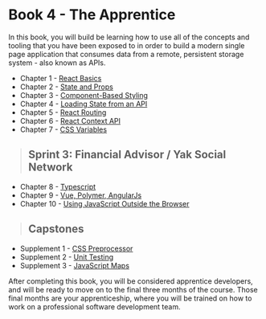 # Book 4 - The Apprentice

In this book, you will build be learning how to use all of the concepts and tooling that you have been exposed to in order to build a modern single page application that consumes data from a remote, persistent storage system - also known as APIs.

* Chapter 1 - [React Basics](./chapters/REACT_BASICS.md)
* Chapter 2 - [State and Props](./chapters/COMPONENT_STATE_PROPS.md)
* Chapter 3 - [Component-Based Styling](./chapters/COMPONENT_STYLING.md)
* Chapter 4 - [Loading State from an API](./chapters/REACT_INITIAL_STATE.md)
* Chapter 5 - [React Routing](./chapters/REACT_ROUTING.md)
* Chapter 6 - [React Context API](./chapters/REACT_CONTEXT_API.md)
* Chapter 7 - [CSS Variables](./chapters/CSS_VARIABLES.md)

> ## Sprint 3: Financial Advisor / Yak Social Network

* Chapter 8 - [Typescript](./chapters/TYPESCRIPT.md)
* Chapter 9 - [Vue, Polymer, AngularJs](./chapters/COMPONENT_FRAMEWORKS.md)
* Chapter 10 - [Using JavaScript Outside the Browser](./chapters/NODE_INTRO.md)

> ## **Capstones**

* Supplement 1 - [CSS Preprocessor](./chapters/SASS.md)
* Supplement 2 - [Unit Testing](./chapters/UNIT_TESTING.md)
* Supplement 3 - [JavaScript Maps](./chapters/JS_MAPS.md)

After completing this book, you will be considered apprentice developers, and will be ready to move on to the final three months of the course. Those final months are your apprenticeship, where you will be trained on how to work on a professional software development team.
